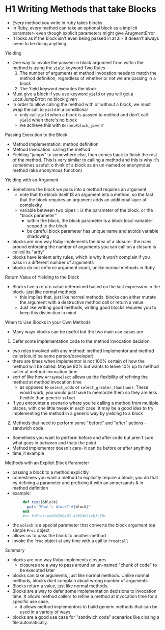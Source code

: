 # H1 Writing Methods that take Blocks

- Every method you write in ruby takes blocks
- In Ruby, every method can take an optional block as a implicit paramater- even though explicit parameters might give ArugmentError
- It looks as if the block isn't even being passed in at all- it doesn't always seem to be doing anything

Yielding
- One way to invoke the passed-in block argument from within the method is using the `yield` keyword
  Two Rules
  1. The number of arguments at method invocation needs to match the method definition, regardless of whether or not we are passing in a block
  2. The Yield keyword executes the block
- Must give a block if you use keyword `yield` or you will get a LocalJumpError: no block given
- In order to allow calling the method with or without a block, we must wrap the call to `yield` in a conditional
  - only call `yield` when a block is passed to method and don't call `yield` when there's no block
  - we achieve this with `Kernel#block_given?`

Passing Execution to the Block
- Method Implementation: method definition
- Method Invocation: calling the method
- Yielding "jumps" to somewhere else, then comes back to finish the rest of the method.  This is very similar to calling a method
  and this is why it's sometimes usefult o think of a block as an un-named or anonymous method (aka anonymous function)

Yielding with an Argument
- Sometimes the block we pass into a method requires an argument
  - note that th eblock itself IS an argument into a method, so the fact that the block requires an argument adds an additional layer of complexity
  - variable between two pipes `|` is the parameter of the block, or the "block parameter"
    - within the block, the block parameter is a block local variable- scoped to the block
    - be careful block parameter has unique name and avoids variable shadowing
- blocks are one way Ruby implements the idea of a closure- the rules around enforcing the number of arguments you can call on a closure is called its "arity"
- blocks have lenient arity rules, which is why it won't complain if you pass in a different number of arguments
- blocks do not enforce argument count, unlike normal methods in Ruby

Return Value of Yielding to the Block
- Blocks hve a return value determined based on the last expression in the block- just like normal methods
  - this implies that, just like normal methods, blocks can either mutate the argument with a destructive method call or return a value
  - Just like writing good methods, writing good blocks requires you to keep this distinction in mind

When to Use Blocks in your Own Methods
- Many ways blocks can be useful but the two main use cases are
1. Defer some implementation code to the method invocation decision
  - two roles involved with any method: method implementor and method caller(could be same person/developer)
  - there are times when implementor is not 100% certain of how the method will be called.  Maybe 90% but wants to leave 10% up to method caller at method
    invocation time.
  - sort of like how `Array#select` allows us the flexibility of refining the method at method invocation time
    - as opposed to `select_odds` or `select_greater_than(num)`. These would work, you would just have to memorize them so they are less flexible than generic `select`
  - If you encounter a scenario where you're calling a method from multiple places, with one little tweak in each case, it may be a good idea
    to try implementing the method in a generic way by yielding to a block

2. Methods that need to perform some "before" and "after" actions - sandwich code
  - Sometimes you want to perform before and after code but aren't sure what goes in between and thats the point
  - Method implementor doesn't care- it can be before or after anything
  - time_it example

Methods with an Explicit Block Parameter
- passing a block to a method explicitly
- comestimes you want a method to explicitly require a block; you do that by defining a parameter and prefixing it with an ampersands & in method definition
- example:   
```ruby
        def test(&block)
          puts "What's block? #{block}"
        end
        #=> #<Proc:ox004398482-4985dk(irb):59>
```
- the `&block` is a special parameter that converts the block argument toa simple `Proc` object
- allows us to pass the block to another method
- invoke the `Proc` object at any time with a call to `Proc#call`

Summary
- blocks are one way Ruby implements closures
  - closures are a way to pass around an un-named "chunk of code" to be executed later
- blocks can take arguments, just like normal methods.  Unlike normal methods, blocks dont complain about wrong number of arguments
- Blocks return a value, just like normal methods.
- Blocks are a way to defer some implementation decisions to invocation time.  It allows method callers to refine a method at invocation time for a specific use case.
  - it allows method implementors to build generic methods that can be used in a variety of ways
- blocks are a good use case for "sandwich code" scenarios like closing a file automatically.